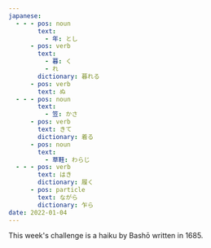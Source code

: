 ```yaml
---
japanese:
  - - - pos: noun
        text:
          - 年: とし
      - pos: verb
        text:
          - 暮: く
          - れ
        dictionary: 暮れる
      - pos: verb
        text: ぬ
  - - - pos: noun
        text:
          - 笠: かさ
      - pos: verb
        text: きて
        dictionary: 着る
      - pos: noun
        text:
          - 草鞋: わらじ
  - - - pos: verb
        text: はき
        dictionary: 履く
      - pos: particle
        text: ながら
        dictionary: 乍ら
date: 2022-01-04
---
```


This week's challenge is a haiku by Bashō written in 1685.
